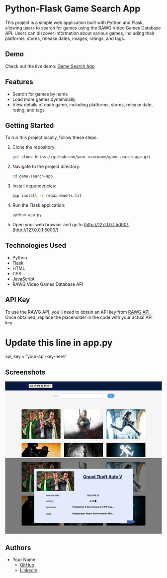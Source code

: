 # Python-Flask Game Search App

This project is a simple web application built with Python and Flask, allowing users to search for games using the RAWG Video Games Database API. Users can discover information about various games, including their platforms, stores, release dates, images, ratings, and tags.

## Demo

Check out the live demo: [Game Search App](http://rayeb.pythonanywhere.com/)

## Features

- Search for games by name
- Load more games dynamically
- View details of each game, including platforms, stores, release date, rating, and tags

## Getting Started

To run this project locally, follow these steps:

1. Clone the repository:

    ```bash
    git clone https://github.com/your-username/game-search-app.git
    ```

2. Navigate to the project directory:

    ```bash
    cd game-search-app
    ```

3. Install dependencies:

    ```bash
    pip install -r requirements.txt
    ```

4. Run the Flask application:

    ```bash
    python app.py
    ```

5. Open your web browser and go to [http://127.0.0.1:5000/](http://127.0.0.1:5000/)

## Technologies Used

- Python
- Flask
- HTML
- CSS
- JavaScript
- RAWG Video Games Database API

## API Key

To use the RAWG API, you'll need to obtain an API key from [RAWG API](https://rawg.io/apidocs). Once obtained, replace the placeholder in the code with your actual API key.

# Update this line in app.py
api_key = 'your-api-key-here'
## Screenshots

![Screenshot 1](static/imgs/screenshot1.png)
![Screenshot 2](static/imgs/screenshot2.png)
## Authors

- Your Name
  - [GitHub](https://github.com/your-username)
  - [LinkedIn](https://www.linkedin.com/in/your-linkedin-profile/)
